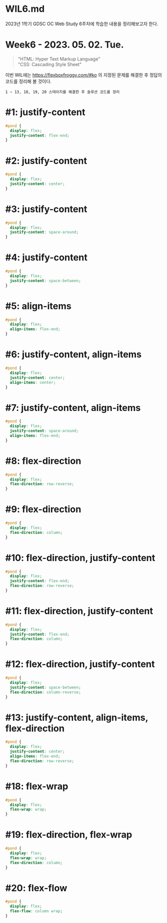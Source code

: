 WIL6.md
=========
2023년 1학기 GDSC OC Web Study 6주차에 학습한 내용을 정리해보고자 한다.

Week6 - 2023. 05. 02. Tue.
=========
> "HTML: Hyper Text Markup Language" </br>
> "CSS: Cascading Style Sheet"

이번 WIL에는 https://flexboxfroggy.com/#ko 의 지정된 문제를 해결한 후 정답의 코드를 정리해 볼 것이다. </br>

```1 ~ 13, 18, 19, 20 스테이지를 해결한 후 솔루션 코드를 정리```

#1: justify-content
====
```css
#pond {
  display: flex;
  justify-content: flex-end;
}
```
#2: justify-content
=====
```css
#pond {
  display: flex;
  justify-content: center;
}
```
#3: justify-content
====
```css
#pond {
  display: flex;
  justify-content: space-around;
}
```
#4: justify-content
====
```css
#pond {
  display: flex;
  justify-content: space-between;
}
```
#5: align-items
====
```css
#pond {
  display: flex;
  align-items: flex-end;
}
```
#6: justify-content, align-items
====
```css
#pond {
  display: flex;
  justify-content: center;
  align-items: center;
}
```
#7: justify-content, align-items
====
```css
#pond {
  display: flex;
  justify-content: space-around;
  align-items: flex-end;
}
```
#8: flex-direction
====
```css
#pond {
  display: flex;
  flex-direction: row-reverse;
}
```
#9: flex-direction
====
```css
#pond {
  display: flex;
  flex-direction: column;
}
```
#10: flex-direction, justify-content
====
```css
#pond {
  display: flex;
  justify-content: flex-end;
  flex-direction: row-reverse;
}
```
#11: flex-direction, justify-content
====
```css
#pond {
  display: flex;
  justify-content: flex-end;
  flex-direction: column;
}
```
#12: flex-direction, justify-content
====
```css
#pond {
  display: flex;
  justify-content: space-between;
  flex-direction: column-reverse;
}
```
#13: justify-content, align-items, flex-direction
===
```css
#pond {
  display: flex;
  justify-content: center;
  align-items: flex-end;
  flex-direction: row-reverse;
}
```
#18: flex-wrap
====
```css
#pond {
  display: flex;
  flex-wrap: wrap;
}
```
#19: flex-direction, flex-wrap
====
```css
#pond {
  display: flex;
  flex-wrap: wrap;
  flex-direction: column;
}
```
#20: flex-flow
====
```css
#pond {
  display: flex;
  flex-flow: column wrap;
}
```
